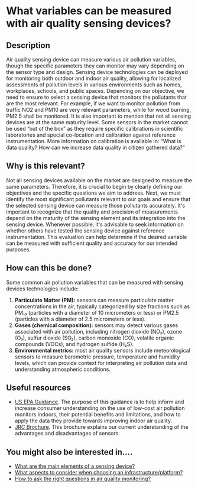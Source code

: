 # What variables can be measured with air quality sensing devices?

## Description

Air quality sensing device can measure various air pollution variables, though the specific parameters they can monitor may vary depending on the sensor type and design. Sensing device technologies can be deployed for monitoring both outdoor and indoor air quality, allowing for localized assessments of pollution levels in various environments such as homes, workplaces, schools, and public spaces. Depending on our objective, we need to ensure to select a sensing device that monitors the pollutants that are the most relevant. For example, if we want to monitor pollution from traffic NO2 and PM10 are very relevant parameters, while for wood burning, PM2.5 shall be monitored. It is also important to mention that not all sensing devices are at the same maturity level. Some sensors in the market cannot be used “out of the box” as they require specific calibrations in scientific laboratories and special co-location and calibration against reference instrumentation. More information on calibration is available in: “What is data quality? How can we increase data quality in citizen gathered data?”

## Why is this relevant?

Not all sensing devices available on the market are designed to measure the same parameters. Therefore, it is crucial to begin by clearly defining our objectives and the specific questions we aim to address. Next, we must identify the most significant pollutants relevant to our goals and ensure that the selected sensing device can measure those pollutants accurately. It's important to recognize that the quality and precision of measurements depend on the maturity of the sensing element and its integration into the sensing device. Whenever possible, it's advisable to seek information on whether others have tested the sensing device against reference instrumentation. This evaluation can help determine if the desired variable can be measured with sufficient quality and accuracy for our intended purposes.

## How can this be done?

Some common air pollution variables that can be measured with sensing devices technologies include:

1. **Particulate Matter (PM):** sensors can measure particulate matter concentrations in the air, typically categorized by size fractions such as PM₁₀ (particles with a diameter of 10 micrometers or less) or PM2.5 (particles with a diameter of 2.5 micrometers or less).
2. **Gases (chemical composition):** sensors may detect various gases associated with air pollution, including nitrogen dioxide (NO₂), ozone (O₃), sulfur dioxide (SO₂), carbon monoxide (CO), volatile organic compounds (VOCs), and hydrogen sulfide (H₂S).
3. **Environmental metrics:** most air quality sensors include meteorological sensors to measure barometric pressure, temperature and humidity levels, which can provide context for interpreting air pollution data and understanding atmospheric conditions.

## Useful resources

* [US EPA Guidance](https://www.epa.gov/indoor-air-quality-iaq/low-cost-air-pollution-monitors-and-indoor-air-quality). The purpose of this guidance is to help inform and increase consumer understanding on the use of low-cost air pollution monitors indoors, their potential benefits and limitations, and how to apply the data they provide towards improving indoor air quality.
* [JRC Brochure](https://publications.jrc.ec.europa.eu/repository/handle/JRC107461). This brochure explains our current understanding of the advantages and disadvantages of sensors.

## You might also be interested in….

* [What are the main elements of a sensing device?](broken-reference)
* [What aspects to consider when choosing an infrastructure/platform?](broken-reference)
* [How to ask the right questions in air quality monitoring?](broken-reference)
